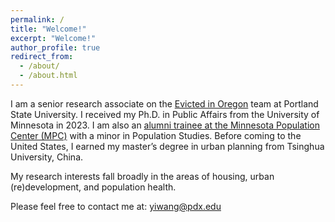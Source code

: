 ```yaml
---
permalink: /
title: "Welcome!"
excerpt: "Welcome!"
author_profile: true
redirect_from: 
  - /about/
  - /about.html
---
```


I am a senior research associate on the [Evicted in Oregon](https://www.evictedinoregon.com) team at Portland State University. I received my Ph.D. in Public Affairs from the University of Minnesota in 2023. I am also an [alumni trainee at the Minnesota Population Center (MPC)](https://pop.umn.edu/content/yi-wang) with a minor in Population Studies. Before coming to the United States, I earned my master’s degree in urban planning from Tsinghua University, China.

My research interests fall broadly in the areas of housing, urban (re)development, and population health.

Please feel free to contact me at: yiwang@pdx.edu

